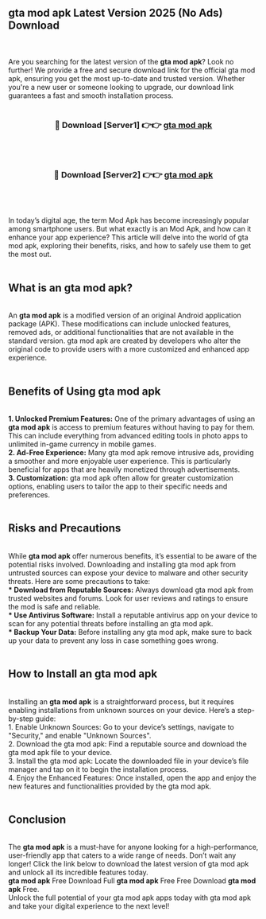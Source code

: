 ## gta mod apk Latest Version 2025 (No Ads) Download
<br><br>
Are you searching for the latest version of the <strong>gta mod apk</strong>? Look no further! We provide a free and secure download link for the official gta mod apk, ensuring you get the most up-to-date and trusted version. Whether you're a new user or someone looking to upgrade, our download link guarantees a fast and smooth installation process.
<br>
<br>
<div align="center">
<h3>🔴 Download [Server1] 👉👉 <a href="https://modyolo.store/gta_mod_apk">gta mod apk</a></h3><br>
<br>
<h3>🔴 Download [Server2] 👉👉 <a href="https://modyolo.store/gta_mod_apk">gta mod apk</a></h3><br>
</div>
<br>
<br>
In today’s digital age, the term Mod Apk has become increasingly popular among smartphone users. But what exactly is an Mod Apk, and how can it enhance your app experience? This article will delve into the world of gta mod apk, exploring their benefits, risks, and how to safely use them to get the most out.
<br>
<br>
<h2>What is an gta mod apk?</h2>
<br>
An <strong>gta mod apk</strong> is a modified version of an original Android application package (APK). These modifications can include unlocked features, removed ads, or additional functionalities that are not available in the standard version. gta mod apk are created by developers who alter the original code to provide users with a more customized and enhanced app experience.
<br>
<br>
<h2>Benefits of Using gta mod apk</h2>
<br>
<strong> 1. Unlocked Premium Features:</strong> One of the primary advantages of using an <strong>gta mod apk</strong> is access to premium features without having to pay for them. This can include everything from advanced editing tools in photo apps to unlimited in-game currency in mobile games.
<br>
<strong> 2. Ad-Free Experience:</strong> Many gta mod apk remove intrusive ads, providing a smoother and more enjoyable user experience. This is particularly beneficial for apps that are heavily monetized through advertisements.
<br>
<strong> 3. Customization:</strong> gta mod apk often allow for greater customization options, enabling users to tailor the app to their specific needs and preferences.
<br>
<br>
<h2>Risks and Precautions</h2>
<br>
While <strong>gta mod apk</strong> offer numerous benefits, it’s essential to be aware of the potential risks involved. Downloading and installing gta mod apk from untrusted sources can expose your device to malware and other security threats. Here are some precautions to take:
<br>
<strong> * Download from Reputable Sources:</strong> Always download gta mod apk from trusted websites and forums. Look for user reviews and ratings to ensure the mod is safe and reliable.
<br>
<strong> * Use Antivirus Software:</strong> Install a reputable antivirus app on your device to scan for any potential threats before installing an gta mod apk.
<br>
<strong> * Backup Your Data:</strong> Before installing any gta mod apk, make sure to back up your data to prevent any loss in case something goes wrong.
<br>
<br>
<h2>How to Install an gta mod apk</h2>
<br>
Installing an <strong>gta mod apk</strong> is a straightforward process, but it requires enabling installations from unknown sources on your device. Here’s a step-by-step guide:
<br>
 1. Enable Unknown Sources: Go to your device’s settings, navigate to "Security," and enable "Unknown Sources".
<br>
 2. Download the gta mod apk: Find a reputable source and download the gta mod apk file to your device.
<br>
 3. Install the gta mod apk: Locate the downloaded file in your device’s file manager and tap on it to begin the installation process.
<br>
 4. Enjoy the Enhanced Features: Once installed, open the app and enjoy the new features and functionalities provided by the gta mod apk.
<br>
<br>
<h2><strong>Conclusion</strong></h2>
<br>
The <strong>gta mod apk</strong> is a must-have for anyone looking for a high-performance, user-friendly app that caters to a wide range of needs. Don’t wait any longer! Click the link below to download the latest version of gta mod apk and unlock all its incredible features today.
<br>
<strong>gta mod apk</strong> Free Download Full <strong>gta mod apk</strong> Free Free Download <strong>gta mod apk</strong> Free.
<br>
Unlock the full potential of your gta mod apk apps today with gta mod apk and take your digital experience to the next level!

